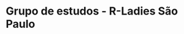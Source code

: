 
<!-- README.md is generated from README.Rmd. Please edit that file -->

# Grupo de estudos - R-Ladies São Paulo
